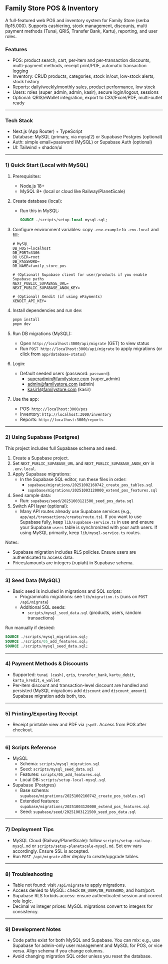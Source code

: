 ## Family Store POS & Inventory

A full-featured web POS and inventory system for Family Store (serba Rp15.000). Supports cashiering, stock management, discounts, multi payment methods (Tunai, QRIS, Transfer Bank, Kartu), reporting, and user roles.

### Features
- POS: product search, cart, per-item and per-transaction discounts, multi-payment methods, receipt print/PDF, automatic transaction logging
- Inventory: CRUD products, categories, stock in/out, low-stock alerts, stock history
- Reports: daily/weekly/monthly sales, product performance, low stock
- Users: roles (super_admin, admin, kasir), secure login/logout, sessions
- Optional: QRIS/eWallet integration, export to CSV/Excel/PDF, multi-outlet ready

---

### Tech Stack
- Next.js (App Router) + TypeScript
- Database: MySQL (primary, via mysql2) or Supabase Postgres (optional)
- Auth: simple email+password (MySQL) or Supabase Auth (optional)
- UI: Tailwind + shadcn/ui

---

### 1) Quick Start (Local with MySQL)

1. Prerequisites:
   - Node.js 18+
   - MySQL 8+ (local or cloud like Railway/PlanetScale)

2. Create database (local):
   - Run this in MySQL:
     ```sql
     SOURCE ./scripts/setup-local-mysql.sql;
     ```

3. Configure environment variables: copy `.env.example` to `.env.local` and fill:
   ```env
   # MySQL
   DB_HOST=localhost
   DB_PORT=3306
   DB_USER=root
   DB_PASSWORD=
   DB_NAME=family_store_pos

   # (Optional) Supabase client for user/products if you enable Supabase paths
   NEXT_PUBLIC_SUPABASE_URL=
   NEXT_PUBLIC_SUPABASE_ANON_KEY=

   # (Optional) Xendit (if using ePayments)
   XENDIT_API_KEY=
   ```

4. Install dependencies and run dev:
   ```bash
   pnpm install
   pnpm dev
   ```

5. Run DB migrations (MySQL):
   - Open `http://localhost:3000/api/migrate` (GET) to view status
   - Run `POST http://localhost:3000/api/migrate` to apply migrations (or click from `app/database-status`)

6. Login:
   - Default seeded users (password: `password`):
     - superadmin@familystore.com (super_admin)
     - admin@familystore.com (admin)
     - kasir1@familystore.com (kasir)

7. Use the app:
   - POS: `http://localhost:3000/pos`
   - Inventory: `http://localhost:3000/inventory`
   - Reports: `http://localhost:3000/reports`

---

### 2) Using Supabase (Postgres)
This project includes full Supabase schema and seed.

1. Create a Supabase project.
2. Set `NEXT_PUBLIC_SUPABASE_URL` and `NEXT_PUBLIC_SUPABASE_ANON_KEY` in `.env.local`.
3. Apply Supabase migrations:
   - In the Supabase SQL editor, run these files in order:
     - `supabase/migrations/20251002160742_create_pos_tables.sql`
     - `supabase/migrations/20251003120000_extend_pos_features.sql`
4. Seed sample data:
   - Run: `supabase/seed/20251003121500_seed_pos_data.sql`
5. Switch API layer (optional):
   - Many API routes already use Supabase services (e.g., `app/api/transactions/create/route.ts`). If you want to use Supabase fully, keep `lib/supabase-service.ts` in use and ensure your Supabase `users` table is synchronized with your auth users. If using MySQL primarily, keep `lib/mysql-service.ts` routes.

Notes:
- Supabase migration includes RLS policies. Ensure users are authenticated to access data.
- Prices/amounts are integers (rupiah) in Supabase schema.

---

### 3) Seed Data (MySQL)
- Basic seed is included in migrations and SQL scripts:
  - Programmatic migrations: see `lib/migration.ts` (runs on `POST /api/migrate`)
  - Additional SQL seeds:
    - `scripts/mysql_seed_data.sql` (products, users, random transactions)

Run manually if desired:
```sql
SOURCE ./scripts/mysql_migration.sql;
SOURCE ./scripts/05_add_features.sql;
SOURCE ./scripts/mysql_seed_data.sql;
```

---

### 4) Payment Methods & Discounts
- Supported: `tunai (cash)`, `qris`, `transfer_bank`, `kartu_debit`, `kartu_kredit`, `e_wallet`
- Per-item discount and transaction-level discount are handled and persisted (MySQL migrations add `discount` and `discount_amount`). Supabase migration adds both, too.

---

### 5) Printing/Exporting Receipt
- Receipt printable view and PDF via `jspdf`. Access from POS after checkout.

---

### 6) Scripts Reference
- MySQL
  - Schema: `scripts/mysql_migration.sql`
  - Seed: `scripts/mysql_seed_data.sql`
  - Features: `scripts/05_add_features.sql`
  - Local DB: `scripts/setup-local-mysql.sql`
- Supabase (Postgres)
  - Base schema: `supabase/migrations/20251002160742_create_pos_tables.sql`
  - Extended features: `supabase/migrations/20251003120000_extend_pos_features.sql`
  - Seed: `supabase/seed/20251003121500_seed_pos_data.sql`

---

### 7) Deployment Tips
- MySQL Cloud (Railway/PlanetScale): follow `scripts/setup-railway-mysql.md` or `scripts/setup-planetscale-mysql.md`. Set env vars accordingly. Ensure SSL is accepted.
- Run `POST /api/migrate` after deploy to create/upgrade tables.

---

### 8) Troubleshooting
- Table not found: visit `/api/migrate` to apply migrations.
- Access denied to MySQL: check `DB_USER/DB_PASSWORD`, and host/port.
- Supabase RLS forbids access: ensure authenticated session and correct role logic.
- Decimal vs integer prices: MySQL migrations convert to integers for consistency.

---

### 9) Development Notes
- Code paths exist for both MySQL and Supabase. You can mix: e.g., use Supabase for admin-only user management and MySQL for POS, or vice versa. Align schema if you change columns.
- Avoid changing migration SQL order unless you reset the database.

